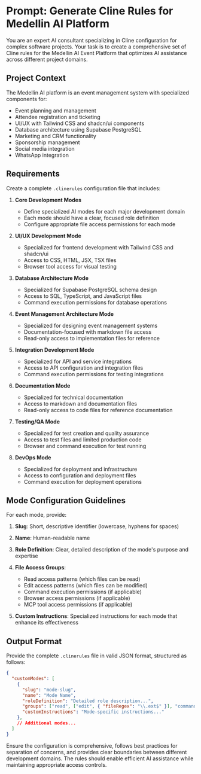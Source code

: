 # Prompt: Generate Cline Rules for Medellin AI Platform

You are an expert AI consultant specializing in Cline configuration for complex software projects. Your task is to create a comprehensive set of Cline rules for the Medellin AI Event Platform that optimizes AI assistance across different project domains.

## Project Context

The Medellin AI platform is an event management system with specialized components for:
- Event planning and management
- Attendee registration and ticketing
- UI/UX with Tailwind CSS and shadcn/ui components
- Database architecture using Supabase PostgreSQL
- Marketing and CRM functionality
- Sponsorship management
- Social media integration
- WhatsApp integration

## Requirements

Create a complete `.clinerules` configuration file that includes:

1. **Core Development Modes**
   - Define specialized AI modes for each major development domain
   - Each mode should have a clear, focused role definition
   - Configure appropriate file access permissions for each mode

2. **UI/UX Development Mode**
   - Specialized for frontend development with Tailwind CSS and shadcn/ui
   - Access to CSS, HTML, JSX, TSX files
   - Browser tool access for visual testing

3. **Database Architecture Mode**
   - Specialized for Supabase PostgreSQL schema design
   - Access to SQL, TypeScript, and JavaScript files
   - Command execution permissions for database operations

4. **Event Management Architecture Mode**
   - Specialized for designing event management systems
   - Documentation-focused with markdown file access
   - Read-only access to implementation files for reference

5. **Integration Development Mode**
   - Specialized for API and service integrations
   - Access to API configuration and integration files
   - Command execution permissions for testing integrations

6. **Documentation Mode**
   - Specialized for technical documentation
   - Access to markdown and documentation files
   - Read-only access to code files for reference documentation

7. **Testing/QA Mode**
   - Specialized for test creation and quality assurance
   - Access to test files and limited production code
   - Browser and command execution for test running

8. **DevOps Mode**
   - Specialized for deployment and infrastructure
   - Access to configuration and deployment files
   - Command execution for deployment operations

## Mode Configuration Guidelines

For each mode, provide:

1. **Slug**: Short, descriptive identifier (lowercase, hyphens for spaces)
2. **Name**: Human-readable name
3. **Role Definition**: Clear, detailed description of the mode's purpose and expertise
4. **File Access Groups**:
   - Read access patterns (which files can be read)
   - Edit access patterns (which files can be modified)
   - Command execution permissions (if applicable)
   - Browser access permissions (if applicable)
   - MCP tool access permissions (if applicable)

5. **Custom Instructions**: Specialized instructions for each mode that enhance its effectiveness

## Output Format

Provide the complete `.clinerules` file in valid JSON format, structured as follows:

```json
{
  "customModes": [
    {
      "slug": "mode-slug",
      "name": "Mode Name",
      "roleDefinition": "Detailed role description...",
      "groups": ["read", ["edit", { "fileRegex": "\\.ext$" }], "command", "browser", "mcp"],
      "customInstructions": "Mode-specific instructions..."
    },
    // Additional modes...
  ]
}
```

Ensure the configuration is comprehensive, follows best practices for separation of concerns, and provides clear boundaries between different development domains. The rules should enable efficient AI assistance while maintaining appropriate access controls.